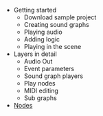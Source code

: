 * Getting started
    * Download sample project
    * Creating sound graphs
    * Playing audio
    * Adding logic
    * Playing in the scene
* Layers in detail
    * Audio Out
    * Event parameters
    * Sound graph players
    * Play nodes
    * MIDI editing
    * Sub graphs
* [Nodes](Nodes)


